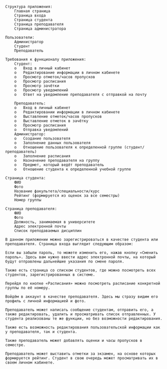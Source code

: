 	Структура приложения:
  		Главная страница
		Страница входа
  		Страница студента
		Страница преподавателя
		Страница администратора
  
	Пользователи:
		Администратор
		Студент
		Преподаватель
  
	Требования к функционалу приложения:
  		Студент:
	    o	Вход в личный кабинет
	    o	Редактирование информации в личном кабинете
	    o	Просмотр отметок/часов пропусков
	    o	Просмотр расписания
	    o	Просмотр зачётки
	    o	Просмотр уведомлений 
	    o	Ответ на уведомление преподавателя с отправкой на почту
    
		Преподаватель:
	    o	Вход в личный кабинет 
	    o	Редактировании информации в личном кабинете
	    o	Выставление отметок/часов пропусков 
	    o	Выставление отметок в зачётку
	    o	Просмотр расписания 
	    o	Отправка уведомлений
  		Администратор:
	    o	Создание пользователя
	    o	Заполнение данных пользователя 
	    o	Отношение пользователя к определенной группе (студент/преподаватель)
	    o	Заполнение расписания
	    o	Назначение преподавателя на группу
	    o	Предмет, который ведёт преподаватель
	    o	Отношение студента к определенной учебной группе
    
	Страница студента:
  		ФИО
  		Фото
  		Название факультета/специальности/курс
  		Рейтинг (формируется из оценок за все семестры)
  		Номер группы 
  
  	Страница преподавателя:
  		ФИО
  		Фото
  		Должность, занимаемая в университете
  		Адрес электронной почты
  		Список преподаваемых дисциплин
  
	В данном приложении можно зарегистрироваться в качестве студента или преподавателя. Страница входа выглядит следующим образом:

	Если вы забыли пароль, то можете изменить его, нажав кнопку «Сменить пароль». Здесь вам нужно ввести адрес электронной почты, на который будут отправлены дальнейшие указания по смене пароля.
 
	Также есть страница со списком студентов, где можно посмотреть всех студентов, зарегистрированных в системе.

	Перейдя по кнопке «Расписания» можно посмотреть расписание конкретной группы по её номеру.

	Войдём в аккаунт в качестве преподавателя. Здесь мы стразу видим его профиль с личной информацией и фото.

	Преподаватель может написать сообщение студентам, отправить его, а также редактировать, удалить и просматривать список отправленных. У студента реализованы те же функции, но без возможности редактирования.

	Также есть возможность редактирования пользовательской информации как у преподавателя, так и студента.

	Также преподаватель может добавлять оценки и часы пропусков в семестре. 

	Преподаватель может выставить отметки за экзамен, на основе которых формируется рейтинг. Студент в свою очередь может просматривать их в своем личном кабинете.
